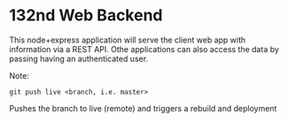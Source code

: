 # 132nd Web Backend

This node+express application will serve the client web app with information via a REST API. Othe applications can also access the data by passing having an authenticated user.

Note:

```
git push live <branch, i.e. master>
```

Pushes the branch to live (remote) and triggers a rebuild and deployment
